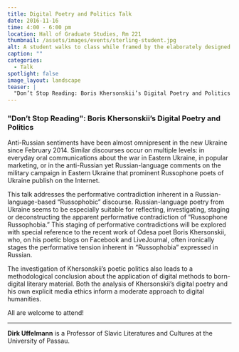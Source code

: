 ```yaml
---
title: Digital Poetry and Politics Talk
date: 2016-11-16
time: 4:00 - 6:00 pm
location: Hall of Graduate Studies, Rm 221
thumbnail: /assets/images/events/sterling-student.jpg
alt: A student walks to class while framed by the elaborately designed doorway to the courtyard of Sterling Memorial Library.
caption: ""
categories: 
  - Talk
spotlight: false 
image_layout: landscape
teaser: |
  "Don’t Stop Reading: Boris Khersonskii’s Digital Poetry and Politics Wednesday, November 16 from 4:00-6:00pm in the Hall of Graduate Studies, room 221 Anti-Russian sentiments have been almost..."
---
```


### "Don’t Stop Reading": Boris Khersonskii’s Digital Poetry and Politics  
   
Anti-Russian sentiments have been almost omnipresent in the new Ukraine since February 2014. Similar discourses occur on multiple levels: in everyday oral communications about the war in Eastern Ukraine, in popular marketing, or in the anti-Russian yet Russian-language comments on the military campaign in Eastern Ukraine that prominent Russophone poets of Ukraine publish on the Internet.
   
This talk addresses the performative contradiction inherent in a Russian-language-based “Russophobic” discourse. Russian-language poetry from Ukraine seems to be especially suitable for reflecting, investigating, staging or deconstructing the apparent performative contradiction of “Russophone Russophobia.” This staging of performative contradictions will be explored with special reference to the recent work of Odesa poet Boris Khersonskii, who, on his poetic blogs on Facebook and LiveJournal, often ironically stages the performative tension inherent in “Russophobia” expressed in Russian.
   
The investigation of Khersonskii’s poetic politics also leads to a methodological conclusion about the application of digital methods to born-digital literary material. Both the analysis of Khersonskii’s digital poetry and his own explicit media ethics inform a moderate approach to digital humanities.
   
All are welcome to attend!

----
   
**Dirk Uffelmann** is a Professor of Slavic Literatures and Cultures at the University of Passau.